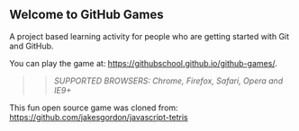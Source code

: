 ## Welcome to GitHub Games

A project based learning activity for people who are getting started with Git and GitHub.

You can play the game at: https://githubschool.github.io/github-games/.

>> _*SUPPORTED BROWSERS*: Chrome, Firefox, Safari, Opera and IE9+_

This fun open source game was cloned from: https://github.com/jakesgordon/javascript-tetris
